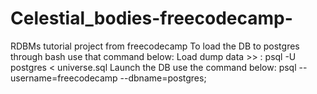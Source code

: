 # Celestial_bodies-freecodecamp-
RDBMs tutorial project from freecodecamp
To load the DB to postgres through bash use that command below:
Load dump data >> : psql -U postgres < universe.sql
Launch the DB use the command below:
psql --username=freecodecamp --dbname=postgres;
